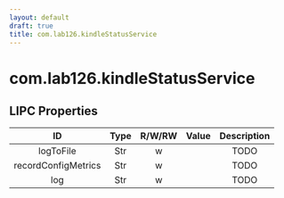 ```yaml
---
layout: default
draft: true
title: com.lab126.kindleStatusService
---
```


# com.lab126.kindleStatusService

## LIPC Properties

| ID                  | Type | R/W/RW | Value | Description |
|:-------------------:|:----:|:------:|:-----:|:-----------:|
| logToFile           | Str  | w      |       | TODO        |
| recordConfigMetrics | Str  | w      |       | TODO        |
| log                 | Str  | w      |       | TODO        |